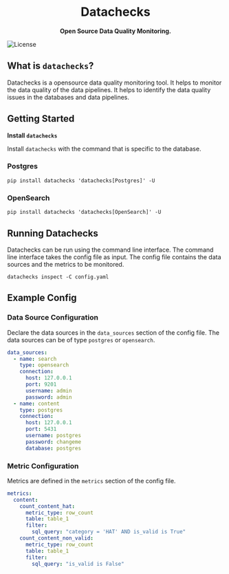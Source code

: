 <h1 align="center">Datachecks</h1>
<p align="center"><b>Open Source Data Quality Monitoring.</b></p>

<img align="center" alt="License" src="https://img.shields.io/badge/License-Apache%202.0-blue.svg"/>

## What is `datachecks`?

Datachecks is a opensource data quality monitoring tool. It helps to monitor the data quality of the data pipelines. It helps to identify the data quality issues in the databases and  data pipelines.

## Getting Started

**Install `datachecks`**

Install `datachecks` with the command that is specific to the database.

### Postgres

```
pip install datachecks 'datachecks[Postgres]' -U
```

### OpenSearch

```
pip install datachecks 'datachecks[OpenSearch]' -U
```

## Running Datachecks

Datachecks can be run using the command line interface. The command line interface takes the config file as input. The config file contains the data sources and the metrics to be monitored.
```shell
datachecks inspect -C config.yaml
```


## Example Config

### Data Source Configuration

Declare the data sources in the `data_sources` section of the config file. 
The data sources can be of type `postgres` or `opensearch`.
```yaml
data_sources:
  - name: search
    type: opensearch
    connection:
      host: 127.0.0.1
      port: 9201
      username: admin
      password: admin
  - name: content
    type: postgres
    connection:
      host: 127.0.0.1
      port: 5431
      username: postgres
      password: changeme
      database: postgres
```

### Metric Configuration

Metrics are defined in the `metrics` section of the config file. 

```yaml
metrics:
  content:
    count_content_hat:
      metric_type: row_count
      table: table_1
      filter:
        sql_query: "category = 'HAT' AND is_valid is True"
    count_content_non_valid:
      metric_type: row_count
      table: table_1
      filter:
        sql_query: "is_valid is False"
```